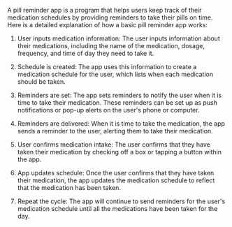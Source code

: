 A pill reminder app is a program that helps users keep track of their medication schedules by providing reminders to take their pills on time. Here is a detailed explanation of how a basic pill reminder app works:

1. User inputs medication information: The user inputs information about their medications, including the name of the medication, dosage, frequency, and time of day they need to take it.

2. Schedule is created: The app uses this information to create a medication schedule for the user, which lists when each medication should be taken.

3. Reminders are set: The app sets reminders to notify the user when it is time to take their medication. These reminders can be set up as push notifications or pop-up alerts on the user's phone or computer.

4. Reminders are delivered: When it is time to take the medication, the app sends a reminder to the user, alerting them to take their medication.

5. User confirms medication intake: The user confirms that they have taken their medication by checking off a box or tapping a button within the app.

6. App updates schedule: Once the user confirms that they have taken their medication, the app updates the medication schedule to reflect that the medication has been taken. 

7. Repeat the cycle: The app will continue to send reminders for the user's medication schedule until all the medications have been taken for the day.
